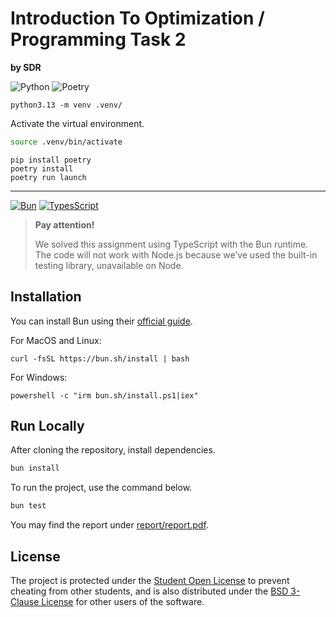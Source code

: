 # Introduction To Optimization / Programming Task 2

**by SDR**

![Python](https://img.shields.io/badge/python-3670A0?style=for-the-badge&logo=python&logoColor=ffdd54)
![Poetry](https://img.shields.io/badge/Poetry-%233B82F6.svg?style=for-the-badge&logo=poetry&logoColor=0B3D8D)

```shell
python3.13 -m venv .venv/
```

Activate the virtual environment.

```bash
source .venv/bin/activate
```

```shell
pip install poetry
poetry install
poetry run launch
```

---

[![Bun][Bun.js]][Bun-url] [![TypesScript][TypeScript-logo]][TypeScript-url]

> **Pay attention!**
>
> We solved this assignment using TypeScript with the Bun runtime. The code will
> not work with Node.js because we&CloseCurlyQuote;ve used the built-in testing
> library, unavailable on Node.

## Installation

You can install Bun using their
[official guide](https://bun.sh/docs/installation).

For MacOS and Linux:

```shell
curl -fsSL https://bun.sh/install | bash
```

For Windows:

```shell
powershell -c "irm bun.sh/install.ps1|iex"
```

## Run Locally

After cloning the repository, install dependencies.

```bash
bun install
```

To run the project, use the command below.

```bash
bun test
```

You may find the report under [report/report.pdf](/report/report.pdf).

## License

The project is protected under the [Student Open License](/LICENSE) to prevent
cheating from other students, and is also distributed under the
[BSD 3-Clause License](/LICENSE-BSD) for other users of the software.

[Bun.js]: https://img.shields.io/badge/Bun-%23000000.svg?style=for-the-badge&logo=bun&logoColor=white
[Bun-url]: https://bun.sh/
[TypeScript-logo]: https://img.shields.io/badge/typescript-000000.svg?style=for-the-badge&logo=typescript&logoColor=white
[TypeScript-url]: https://www.typescriptlang.org/

